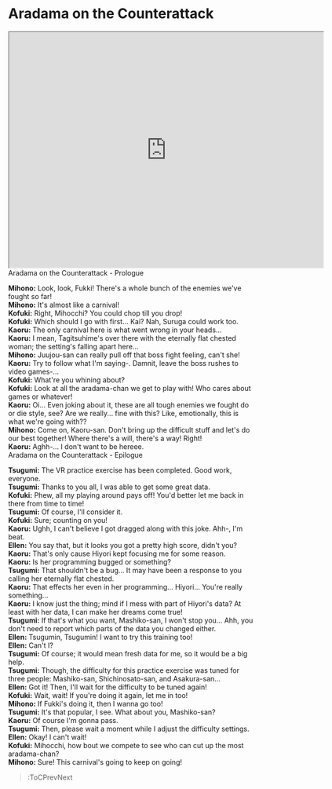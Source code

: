 
Aradama on the Counterattack
============================
[<iframe width="640" height="480" src="https://www.youtube.com/embed/ghGvfdSp0Lw"></iframe>](:Iframe)  
Aradama on the Counterattack - Prologue

  
**Mihono:** Look, look, Fukki\! There's a whole bunch of the enemies we've fought so far\!  
**Mihono:** It's almost like a carnival\!  
**Kofuki:** Right, Mihocchi\? You could chop till you drop\!  
**Kofuki:** Which should I go with first\.\.\. Kai\? Nah, Suruga could work too\.  
**Kaoru:** The only carnival here is what went wrong in your heads\.\.\.  
**Kaoru:** I mean, Tagitsuhime's over there with the eternally flat chested woman; the setting's falling apart here\.\.\.  
**Mihono:** Juujou-san can really pull off that boss fight feeling, can't she\!  
**Kaoru:** Try to follow what I'm saying-\. Damnit, leave the boss rushes to video games-\.\.\.  
**Kofuki:** What're you whining about\?  
**Kofuki:** Look at all the aradama-chan we get to play with\! Who cares about games or whatever\!  
**Kaoru:** Oi\.\.\. Even joking about it, these are all tough enemies we fought do or die style, see\? Are we really\.\.\. fine with this\? Like, emotionally, this is what we're going with\?\?  
**Mihono:** Come on, Kaoru-san\. Don't bring up the difficult stuff and let's do our best together\! Where there's a will, there's a way\! Right\!  
**Kaoru:** Aghh-\.\.\. I don't want to be hereee\.  
Aradama on the Counterattack - Epilogue

  
**Tsugumi:** The VR practice exercise has been completed\. Good work, everyone\.  
**Tsugumi:** Thanks to you all, I was able to get some great data\.  
**Kofuki:** Phew, all my playing around pays off\! You'd better let me back in there from time to time\!  
**Tsugumi:** Of course, I'll consider it\.  
**Kofuki:** Sure; counting on you\!  
**Kaoru:** Ughh, I can't believe I got dragged along with this joke\. Ahh-, I'm beat\.  
**Ellen:** You say that, but it looks you got a pretty high score, didn't you\?  
**Kaoru:** That's only cause Hiyori kept focusing me for some reason\.  
**Kaoru:** Is her programming bugged or something\?  
**Tsugumi:** That shouldn't be a bug\.\.\. It may have been a response to you calling her eternally flat chested\.  
**Kaoru:** That effects her even in her programming\.\.\. Hiyori\.\.\. You're really something\.\.\.  
**Kaoru:** I know just the thing; mind if I mess with part of Hiyori's data\? At least with her data, I can make her dreams come true\!  
**Tsugumi:** If that's what you want, Mashiko-san, I won't stop you\.\.\. Ahh, you don't need to report which parts of the data you changed either\.  
**Ellen:** Tsugumin, Tsugumin\! I want to try this training too\!  
**Ellen:** Can't I\?  
**Tsugumi:** Of course; it would mean fresh data for me, so it would be a big help\.  
**Tsugumi:** Though, the difficulty for this practice exercise was tuned for three people: Mashiko-san, Shichinosato-san, and Asakura-san\.\.\.  
**Ellen:** Got it\! Then, I'll wait for the difficulty to be tuned again\!  
**Kofuki:** Wait, wait\! If you're doing it again, let me in too\!  
**Mihono:** If Fukki's doing it, then I wanna go too\!  
**Tsugumi:** It's that popular, I see\. What about you, Mashiko-san\?  
**Kaoru:** Of course I'm gonna pass\.  
**Tsugumi:** Then, please wait a moment while I adjust the difficulty settings\.  
**Ellen:** Okay\! I can't wait\!  
**Kofuki:** Mihocchi, how bout we compete to see who can cut up the most aradama-chan\?  
**Mihono:** Sure\! This carnival's going to keep on going\!  
> :ToCPrevNext